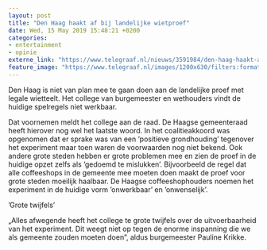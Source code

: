 ```yaml
---
layout: post
title: "Den Haag haakt af bij landelijke wietproef"
date: Wed, 15 May 2019 15:48:21 +0200
categories: 
- entertainment 
- opinie 
externe_link: "https://www.telegraaf.nl/nieuws/3591984/den-haag-haakt-af-bij-landelijke-wietproef"
feature_image: "https://www.telegraaf.nl/images/1200x630/filters:format(jpeg):quality(80)/cdn-kiosk-api.telegraaf.nl/281f0994-7718-11e9-a6fc-02c309bc01c1.jpg"
---
```


<p class="intro">Den Haag is niet van plan mee te gaan doen aan de landelijke proef met legale wietteelt. Het college van burgemeester en wethouders vindt de huidige spelregels niet werkbaar.</p> <p>Dat voornemen meldt het college aan de raad. De Haagse gemeenteraad heeft hierover nog wel het laatste woord. In het coalitieakkoord was opgenomen dat er sprake was van een ’positieve grondhouding’ tegenover het experiment maar toen waren de voorwaarden nog niet bekend. Ook andere grote steden hebben er grote problemen mee en zien de proef in de huidige opzet zelfs als ’gedoemd te mislukken’. Bijvoorbeeld de regel dat alle coffeeshops in de gemeente mee moeten doen maakt de proef voor grote steden moeilijk haalbaar. De Haagse coffeeshophouders noemen het experiment in de huidige vorm ’onwerkbaar’ en ’onwenselijk’.</p><p>’Grote twijfels’</p><p>„Alles afwegende heeft het college te grote twijfels over de uitvoerbaarheid van het experiment. Dit weegt niet op tegen de enorme inspanning die we als gemeente zouden moeten doen”, aldus burgemeester Pauline Krikke.</p>

